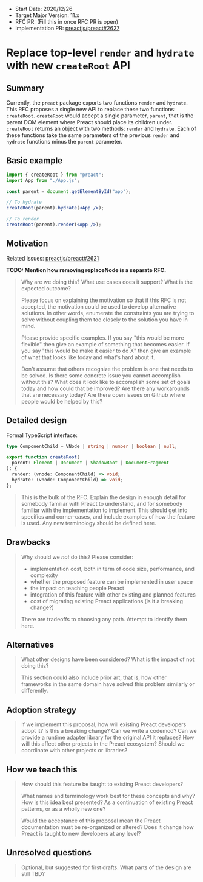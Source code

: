 - Start Date: 2020/12/26
- Target Major Version: 11.x
- RFC PR: (Fill this in once RFC PR is open)
- Implementation PR: [preactjs/preact#2627](https://github.com/preactjs/preact/pull/2627)

# Replace top-level `render` and `hydrate` with new `createRoot` API

## Summary

Currently, the `preact` package exports two functions `render` and `hydrate`.
This RFC proposes a single new API to replace these two functions: `createRoot`.
`createRoot` would accept a single parameter, `parent`, that is the parent DOM
element where Preact should place its children under. `createRoot` returns an
object with two methods: `render` and `hydrate`. Each of these functions take
the same parameters of the previous `render` and `hydrate` functions minus the
`parent` parameter.

## Basic example

```jsx
import { createRoot } from "preact";
import App from "./App.js";

const parent = document.getElementById("app");

// To hydrate
createRoot(parent).hydrate(<App />);

// To render
createRoot(parent).render(<App />);
```

## Motivation

Related issues: [preactjs/preact#2621](https://github.com/preactjs/preact/issues/2621)

**TODO: Mention how removing replaceNode is a separate RFC.**

> Why are we doing this? What use cases does it support? What is the expected
> outcome?
>
> Please focus on explaining the motivation so that if this RFC is not accepted,
> the motivation could be used to develop alternative solutions. In other words,
> enumerate the constraints you are trying to solve without coupling them too
> closely to the solution you have in mind.
>
> Please provide specific examples. If you say "this would be more flexible"
> then give an example of something that becomes easier. If you say "this would
> be make it easier to do X" then give an example of what that looks like today
> and what's hard about it.
>
> Don't assume that others recognize the problem is one that needs to be solved.
> Is there some concrete issue you cannot accomplish without this? What does it
> look like to accomplish some set of goals today and how could that be
> improved? Are there any workarounds that are necessary today? Are there open
> issues on Github where people would be helped by this?

## Detailed design

Formal TypeScript interface:

```ts
type ComponentChild = VNode | string | number | boolean | null;

export function createRoot(
  parent: Element | Document | ShadowRoot | DocumentFragment
): {
  render: (vnode: ComponentChild) => void;
  hydrate: (vnode: ComponentChild) => void;
};
```

> This is the bulk of the RFC. Explain the design in enough detail for somebody
> familiar with Preact to understand, and for somebody familiar with the
> implementation to implement. This should get into specifics and corner-cases,
> and include examples of how the feature is used. Any new terminology should be
> defined here.

## Drawbacks

> Why should we _not_ do this? Please consider:
>
> - implementation cost, both in term of code size, performance, and complexity
> - whether the proposed feature can be implemented in user space
> - the impact on teaching people Preact
> - integration of this feature with other existing and planned features
> - cost of migrating existing Preact applications (is it a breaking change?)
>
> There are tradeoffs to choosing any path. Attempt to identify them here.

## Alternatives

> What other designs have been considered? What is the impact of not doing this?
>
> This section could also include prior art, that is, how other frameworks in
> the same domain have solved this problem similarly or differently.

## Adoption strategy

> If we implement this proposal, how will existing Preact developers adopt it?
> Is this a breaking change? Can we write a codemod? Can we provide a runtime
> adapter library for the original API it replaces? How will this affect other
> projects in the Preact ecosystem? Should we coordinate with other projects or
> libraries?

## How we teach this

> How should this feature be taught to existing Preact developers?
>
> What names and terminology work best for these concepts and why? How is this
> idea best presented? As a continuation of existing Preact patterns, or as a
> wholly new one?
>
> Would the acceptance of this proposal mean the Preact documentation must be
> re-organized or altered? Does it change how Preact is taught to new developers
> at any level?

## Unresolved questions

> Optional, but suggested for first drafts. What parts of the design are still
> TBD?
